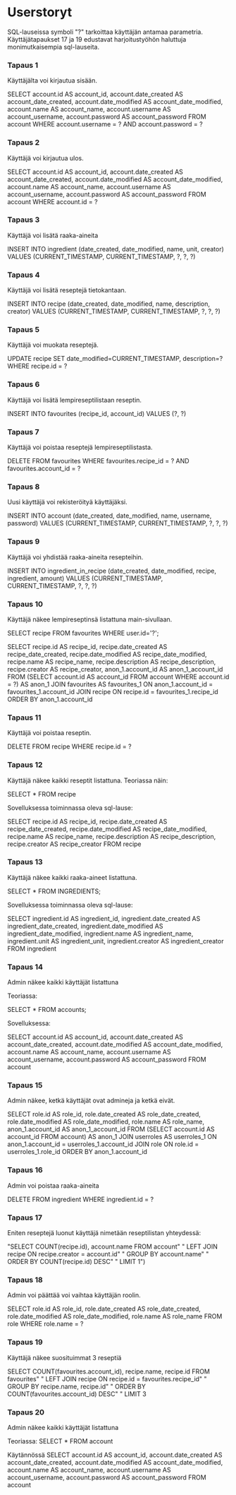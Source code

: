 # Userstoryt

SQL-lauseissa symboli "?" tarkoittaa käyttäjän antamaa parametria. Käyttäjätapaukset 17 ja 19 edustavat harjoitustyöhön haluttuja monimutkaisempia sql-lauseita.


### Tapaus 1
Käyttäjälta voi kirjautua sisään. 

SELECT account.id AS account_id, account.date_created AS account_date_created, account.date_modified AS account_date_modified, account.name AS account_name, account.username AS account_username, account.password AS account_password 
FROM account 
WHERE account.username = ? AND account.password = ?


### Tapaus 2
Käyttäjä voi kirjautua ulos. 

SELECT account.id AS account_id, account.date_created AS account_date_created, account.date_modified AS account_date_modified, account.name AS account_name, account.username AS account_username, account.password AS account_password 
FROM account 
WHERE account.id = ?


### Tapaus 3
Käyttäjä voi lisätä raaka-aineita

INSERT INTO ingredient (date_created, date_modified, name, unit, creator) VALUES (CURRENT_TIMESTAMP, CURRENT_TIMESTAMP, ?, ?, ?)


### Tapaus 4
Käyttäjä voi lisätä reseptejä tietokantaan.

INSERT INTO recipe (date_created, date_modified, name, description, creator) VALUES (CURRENT_TIMESTAMP, CURRENT_TIMESTAMP, ?, ?, ?)

### Tapaus 5
Käyttäjä voi muokata reseptejä.

UPDATE recipe SET date_modified=CURRENT_TIMESTAMP, description=? WHERE recipe.id = ?


### Tapaus 6

Käyttäjä voi lisätä lempireseptilistaan reseptin. 

INSERT INTO favourites (recipe_id, account_id) VALUES (?, ?)


### Tapaus 7

Käyttäjä voi poistaa reseptejä lempireseptilistasta.

DELETE FROM favourites WHERE favourites.recipe_id = ? AND favourites.account_id = ?


### Tapaus 8

Uusi käyttäjä voi rekisteröityä käyttäjäksi.

INSERT INTO account (date_created, date_modified, name, username, password) VALUES (CURRENT_TIMESTAMP, CURRENT_TIMESTAMP, ?, ?, ?)


### Tapaus 9

Käyttäjä voi yhdistää raaka-aineita resepteihin.

INSERT INTO ingredient_in_recipe (date_created, date_modified, recipe, ingredient, amount) VALUES (CURRENT_TIMESTAMP, CURRENT_TIMESTAMP, ?, ?, ?)


### Tapaus 10

Käyttäjä näkee lempireseptinsä listattuna main-sivullaan.

SELECT recipe FROM favourites WHERE user.id='?';

SELECT recipe.id AS recipe_id, recipe.date_created AS recipe_date_created, recipe.date_modified AS recipe_date_modified, recipe.name AS recipe_name, recipe.description AS recipe_description, recipe.creator AS recipe_creator, anon_1.account_id AS anon_1_account_id 
FROM (SELECT account.id AS account_id 
FROM account 
WHERE account.id = ?) AS anon_1 JOIN favourites AS favourites_1 ON anon_1.account_id = favourites_1.account_id JOIN recipe ON recipe.id = favourites_1.recipe_id ORDER BY anon_1.account_id


### Tapaus 11

Käyttäjä voi poistaa reseptin.

DELETE FROM recipe WHERE recipe.id = ?


### Tapaus 12

Käyttäjä näkee kaikki reseptit listattuna.
Teoriassa näin: 

SELECT * FROM recipe


Sovelluksessa toiminnassa oleva sql-lause: 

SELECT recipe.id AS recipe_id, recipe.date_created AS recipe_date_created, recipe.date_modified AS recipe_date_modified, recipe.name AS recipe_name, recipe.description AS recipe_description, recipe.creator AS recipe_creator 
FROM recipe


### Tapaus 13

Käyttäjä näkee kaikki raaka-aineet listattuna.

SELECT * FROM INGREDIENTS;


Sovelluksessa toiminnassa oleva sql-lause:

SELECT ingredient.id AS ingredient_id, ingredient.date_created AS ingredient_date_created, ingredient.date_modified AS ingredient_date_modified, ingredient.name AS ingredient_name, ingredient.unit AS ingredient_unit, ingredient.creator AS ingredient_creator 
FROM ingredient



### Tapaus 14

Admin näkee kaikki käyttäjät listattuna

Teoriassa:

SELECT * FROM accounts;

Sovelluksessa:

SELECT account.id AS account_id, account.date_created AS account_date_created, account.date_modified AS account_date_modified, account.name AS account_name, account.username AS account_username, account.password AS account_password 
FROM account


### Tapaus 15

Admin näkee, ketkä käyttäjät ovat admineja ja ketkä eivät.

SELECT role.id AS role_id, role.date_created AS role_date_created, role.date_modified AS role_date_modified, role.name AS role_name, anon_1.account_id AS anon_1_account_id 
FROM (SELECT account.id AS account_id 
FROM account) AS anon_1 JOIN userroles AS userroles_1 ON anon_1.account_id = userroles_1.account_id JOIN role ON role.id = userroles_1.role_id ORDER BY anon_1.account_id


### Tapaus 16

Admin voi poistaa raaka-aineita

DELETE FROM ingredient WHERE ingredient.id = ?

### Tapaus 17

Eniten reseptejä luonut käyttäjä nimetään reseptilistan yhteydessä:

"SELECT COUNT(recipe.id), account.name FROM account"
                     " LEFT JOIN recipe ON recipe.creator = account.id"
                     " GROUP BY account.name"
                     " ORDER BY COUNT(recipe.id) DESC"
                     " LIMIT 1")


### Tapaus 18

Admin voi päättää voi vaihtaa käyttäjän roolin.

SELECT role.id AS role_id, role.date_created AS role_date_created, role.date_modified AS role_date_modified, role.name AS role_name 
FROM role 
WHERE role.name = ?


### Tapaus 19

Käyttäjä näkee suosituimmat 3 reseptiä

SELECT COUNT(favourites.account_id), recipe.name, recipe.id FROM favourites"
                    " LEFT JOIN recipe ON recipe.id = favourites.recipe_id"
                    " GROUP BY recipe.name, recipe.id"
                    " ORDER BY COUNT(favourites.account_id) DESC"
                    " LIMIT 3

### Tapaus 20

Admin näkee kaikki käyttäjät listattuna

Teoriassa: 
SELECT * FROM account


Käytännössä
SELECT account.id AS account_id, account.date_created AS account_date_created, account.date_modified AS account_date_modified, account.name AS account_name, account.username AS account_username, account.password AS account_password 
FROM account
